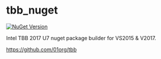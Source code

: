# tbb_nuget

[![NuGet Version](https://img.shields.io/nuget/v/tbb_oss.svg)](https://www.nuget.org/packages/tbb_oss/)

Intel TBB 2017 U7 nuget package builder for VS2015 & V2017.

https://github.com/01org/tbb
